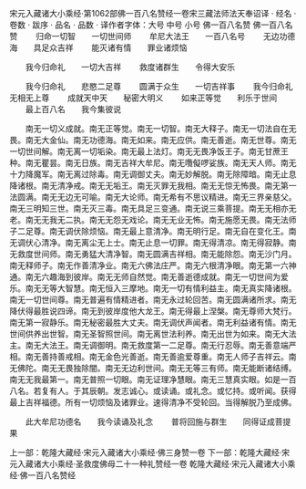 宋元入藏诸大小乘经·第1062部佛一百八名赞经一卷宋三藏法师法天奉诏译
· 经名 · 卷数 · 跋序
· 品名 · 品数 · 译作者字体：大号 中号 小号
佛一百八名赞
佛一百八名赞
　　归命一切智　　一切世间师
　　牟尼大法王　　一百八名号
　　无边功德海　　具足众吉祥
　　能灭诸有情　　罪业诸烦恼

　　我今归命礼　　一切大吉祥
　　救度诸群生　　令得大安乐

　　我今归命礼　　悲愍二足尊
　　圆满于众生　　一切吉祥事
　　我今归命礼　　无相无上尊
　　成就天中天　　秘密大明义
　　如来正等觉　　利乐于世间
　　最上百八名　　我今集彼说

　　南无一切义成就。南无正等觉。南无一切智。南无大释子。南无一切法自在无畏。南无大金仙。南无功德海。南无如来。南无应供。南无善逝。南无世尊。南无一切世间解。南无离一切垢染。南无最上法灯。南无无畏净饭王子。南无甘蔗王种。南无瞿昙。南无日族。南无吉祥大牟尼。南无囕儗啰娑族。南无天人师。南无十力降魔军。南无离过除毒。南无调御丈夫。南无妙解脱。南无除障暗。南无止息降诸根。南无清净戒。南无无垢王。南无灭罪无我相。南无无惊无怖畏。南无第一法圆满。南无无边无可喻。南无大论师。南无希有不思议精进。南无三界亲慈父。南无三明知三世。南无灭三毒。南无具足三变通。南无说三乘菩提。南无无相亦无老。南无无我无二执。南无无怨无戏论。南无无业无怖。南无施愿无畏。南无法师子二足尊。南无调伏除烦恼。南无最上意清净。南无明行足。南无自在变化王。南无调伏心清净。南无离尘无上士。南无止息一切罪。南无得清凉。南无得寂静。南无救度世间师。南无勇猛大清净智。南无圆满吉祥相。南无能除怨。南无沙门月。南无释师子。南无作善清净业。南无六佛法庄严。南无六根清净眼。南无第一六神通。南无六趣海到彼岸。南无无师自然觉。南无善逝德成就。南无一切世间为爱乐。南无无等大智慧。南无恒入三摩地。南无一切有情利益主。南无真实降诸根。南无一切世间尊。南无普遍有情精进者。南无永过轮回苦。南无圆满诸所求。南无降伏得最胜说四谛。南无到彼岸度他大龙王。南无得最上涅槃。南无尊师大梵行。南无第一寂静乐。南无秘密最胜大丈夫。南无调伏声闻者。南无利益诸有情。南无世间供养出世智。南无圣智照世间。南无离世法利养。南无出世为如来。南无大法主。南无大法王。南无调御明。南无救度第一二足尊。南无行忍辱。南无善意端严相。南无善持善戒相。南无金色光善逝。南无善逾爱尊重。南无人师子吉祥云。南无佛陀。南无无畏独除闇。南无无边利世间。南无无等三有师。南无能断诸结缚。南无无我最第一。南无普照一切眼。南无证理净慧眼。南无三慧真实眼。如是一百八名。若复有人。于其辰朝。发志诚心。或读诵。或礼念。或忆持。或听闻。获得最上吉祥福德。所有一切烦恼及诸罪业。速得清净不受轮回。当得解脱乃至成佛。

　　此大牟尼功德名　　我今读诵及礼念
　　普将回施与群生　　同得证成菩提果

上一部：乾隆大藏经·宋元入藏诸大小乘经·佛三身赞一卷
下一部：乾隆大藏经·宋元入藏诸大小乘经·圣救度佛母二十一种礼赞经一卷
乾隆大藏经·宋元入藏诸大小乘经·佛一百八名赞经